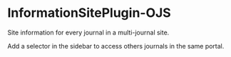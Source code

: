 # InformationSitePlugin-OJS
Site information for every journal in a multi-journal site.

Add a selector in the sidebar to access others journals in the same portal. 

